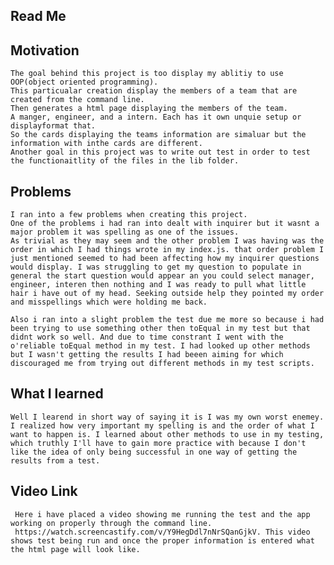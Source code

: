 ## Read Me

## Motivation
    The goal behind this project is too display my ablitiy to use OOP(object oriented programming).
    This particualar creation display the members of a team that are created from the command line.
    Then generates a html page displaying the members of the team.
    A manger, engineer, and a intern. Each has it own unquie setup or displayformat that.
    So the cards displaying the teams information are simaluar but the information with inthe cards are different.
    Another goal in this project was to write out test in order to test the functionaitlity of the files in the lib folder.

## Problems
    I ran into a few problems when creating this project.
    One of the problems i had ran into dealt with inquirer but it wasnt a major problem it was spelling as one of the issues.
    As trivial as they may seem and the other problem I was having was the order in which I had things wrote in my index.js. that order problem I just mentioned seemed to had been affecting how my inquirer questions would display. I was struggling to get my question to populate in general the start question would appear an you could select manager, engineer, interen then nothing and I was ready to pull what little hair i have out of my head. Seeking outside help they pointed my order and misspellings which were holding me back.

    Also i ran into a slight problem the test due me more so because i had been trying to use something other then toEqual in my test but that didnt work so well. And due to time constrant I went with the o'reliable toEqual method in my test. I had looked up other methods but I wasn't getting the results I had beeen aiming for which discouraged me from trying out different methods in my test scripts.

## What I learned
    Well I learend in short way of saying it is I was my own worst enemey. I realized how very important my spelling is and the order of what I want to happen is. I learned about other methods to use in my testing, which truthly I'll have to gain more practice with because I don't like the idea of only being successful in one way of getting the results from a test.

## Video Link
     Here i have placed a video showing me running the test and the app working on properly through the command line.
     https://watch.screencastify.com/v/Y9HegDdl7nNrSQanGjkV. This video shows test being run and once the proper information is entered what the html page will look like.
